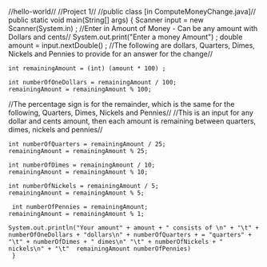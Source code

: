 //hello-world//
//Project 1//
//public class [in ComputeMoneyChange.java]//
  public static void main(String[] args)  {
    Scanner input = new Scanner(System.in) ;
//Enter in Amount of Money - Can be any amount with Dollars and cents//
    System.out.print("Enter a money Amount") ;
    double amount = input.nextDouble() ;
//The following are dollars, Quarters, Dimes, Nickels and Pennies to provide for an answer for the change//

    int remainingAmount = (int) (amount * 100) ;
    
    int numberOfOneDollars = remainingAmount / 100;
    remainingAmount = remainingAmount % 100;
//The percentage sign is for the remainder, which is the same for the following, Quarters, Dimes, Nickels and Pennies//
//This is an input for any dollar and cents amount, then each amount is remaining between quarters, dimes, nickels and pennies//

    int numberOfQuarters = remainingAmount / 25;
    remainingAmount = remainingAmount % 25;

    int numberOfDimes = remainingAmount / 10;
    remainingAmount = remainingAmount % 10;

    int numberOfNickels = remainingAmount / 5;
    remainingAmount = remainingAmount % 5;

     int numberOfPennies = remainingAmount;
    remainingAmount = remainingAmount % 1;

    System.out.println("Your amount" + amount + " consists of \n" + "\t" + numberOfOneDollars + "dollars\n" + numberOfQuarters + = "quarters" + "\t" + numberOfDimes + " dimes\n" "\t" + numberOfNickels + " nickels\n" + "\t"  remainingAmount numberOfPennies)
     }
    

